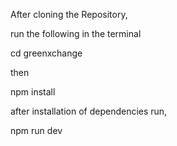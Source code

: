 After cloning the Repository,

run the following in the terminal

cd greenxchange

then 

npm install

after installation of dependencies run,

npm run dev

